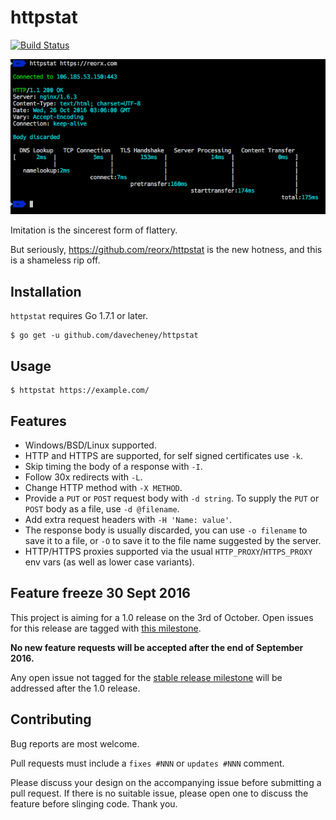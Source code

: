 # httpstat

[![Build Status](https://travis-ci.org/davecheney/httpstat.svg?branch=master)](https://travis-ci.org/davecheney/httpstat)

![Shameless](./screenshot.png)

Imitation is the sincerest form of flattery.

But seriously, https://github.com/reorx/httpstat is the new hotness, and this is a shameless rip off.

## Installation
`httpstat` requires Go 1.7.1 or later.
```
$ go get -u github.com/davecheney/httpstat
```	
## Usage
```
$ httpstat https://example.com/
```
## Features

- Windows/BSD/Linux supported.
- HTTP and HTTPS are supported, for self signed certificates use `-k`.
- Skip timing the body of a response with `-I`.
- Follow 30x redirects with `-L`.
- Change HTTP method with `-X METHOD`.
- Provide a `PUT` or `POST` request body with `-d string`. To supply the `PUT` or `POST` body as a file, use `-d @filename`.
- Add extra request headers with `-H 'Name: value'`.
- The response body is usually discarded, you can use `-o filename` to save it to a file, or `-O` to save it to the file name suggested by the server.
- HTTP/HTTPS proxies supported via the usual `HTTP_PROXY`/`HTTPS_PROXY` env vars (as well as lower case variants).

## Feature freeze 30 Sept 2016

This project is aiming for a 1.0 release on the 3rd of October. Open issues for this release are tagged with [this milestone](https://github.com/davecheney/httpstat/milestone/1).

**No new feature requests will be accepted after the end of September 2016.**

Any open issue not tagged for the [stable release milestone](https://github.com/davecheney/httpstat/milestone/1) will be addressed after the 1.0 release.

## Contributing

Bug reports are most welcome.

Pull requests must include a `fixes #NNN` or `updates #NNN` comment. 

Please discuss your design on the accompanying issue before submitting a pull request. If there is no suitable issue, please open one to discuss the feature before slinging code. Thank you.
